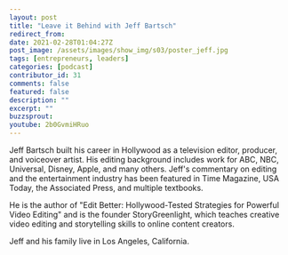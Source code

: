 ```yaml
---
layout: post
title: "Leave it Behind with Jeff Bartsch"
redirect_from:
date: 2021-02-28T01:04:27Z
post_image: /assets/images/show_img/s03/poster_jeff.jpg
tags: [entrepreneurs, leaders]
categories: [podcast]
contributor_id: 31
comments: false
featured: false
description: ""
excerpt: ""
buzzsprout: 
youtube: 2b0GvmiHRuo
---
```

Jeff Bartsch built his career in Hollywood as a television editor, producer, and voiceover artist. His editing background includes work for ABC, NBC, Universal, Disney, Apple, and many others. Jeff's commentary on editing and the entertainment industry has been featured in Time Magazine, USA Today, the Associated Press, and multiple textbooks.

He is the author of "Edit Better: Hollywood-Tested Strategies for Powerful Video Editing" and is the founder StoryGreenlight, which teaches creative video editing and storytelling skills to online content creators.

Jeff and his family live in Los Angeles, California.
